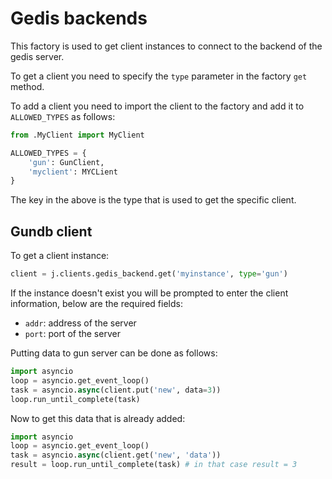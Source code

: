 # Gedis backends

This factory is used to get client instances to connect to the backend of the gedis server.

To get a client you need to specify the `type` parameter in the factory `get` method.

To add a client you need to import the client to the factory and add it to `ALLOWED_TYPES` as follows:

```python
from .MyClient import MyClient

ALLOWED_TYPES = {
    'gun': GunClient,
    'myclient': MYCLient
}
```

The key in the above is the type that is used to get the specific client.

## Gundb client

To get a client instance:

```python
client = j.clients.gedis_backend.get('myinstance', type='gun')
```

If the instance doesn't exist you will be prompted to enter the client information, below are the required fields:

- `addr`: address of the server
- `port`: port of the server

Putting data to gun server can be done as follows:

```python
import asyncio
loop = asyncio.get_event_loop()
task = asyncio.async(client.put('new', data=3))
loop.run_until_complete(task)
```

Now to get this data that is already added:

```python
import asyncio
loop = asyncio.get_event_loop()
task = asyncio.async(client.get('new', 'data'))
result = loop.run_until_complete(task) # in that case result = 3
```